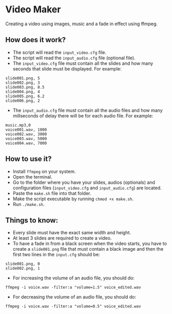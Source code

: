 # Video Maker

Creating a video using images, music and a fade in effect using ffmpeg.

## How does it work?

- The script will read the ```input_video.cfg``` file.
- The script will read the ```input_audio.cfg``` file (optional file).
- The ```input_video.cfg``` file must contain all the slides and how many seconds that slide must be displayed. For example:

```
slide001.png, 5
slide002.png, 3
slide003.png, 8.5
slide004.png, 4
slide005.png, 6.2
slide006.png, 2
```

- The ```input_audio.cfg``` file must contain all the audio files and how many millseconds of delay there will be for each audio file. For example:

```
music.mp3,0
voice001.wav, 1000
voice002.wav, 3000
voice003.wav, 5000
voice004.wav, 7000
```

## How to use it?

- Install ```ffmpeg``` on your system.
- Open the terminal.
- Go to the folder where you have your slides, audios (optionals) and configuration files (```input_video.cfg``` and ```input_audio.cfg```) are located.
- Paste the ```make.sh``` file into that folder.
- Make the script executable by running ```chmod +x make.sh```.
- Run ```./make.sh```.

## Things to know:

- Every slide must have the exact same width and height.
- At least 3 slides are required to create a video.
- To have a fade in from a black screen when the video starts, you have to create a ```slide001.png``` file that must contain a black image and then the first two lines in the ```input.cfg``` should be:
```
slide001.png, 0
slide002.png, 1
```
- For increasing the volume of an audio file, you should do:
```
ffmpeg -i voice.wav -filter:a "volume=1.5" voice_edited.wav
```
- For decreasing the volume of an audio file, you should do:
```
ffmpeg -i voice.wav -filter:a "volume=0.5" voice_edited.wav
```
